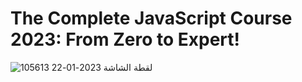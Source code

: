 # The Complete JavaScript Course 2023: From Zero to Expert!

![لقطة الشاشة 2023-01-22 105613](https://user-images.githubusercontent.com/100860879/213907866-4239e7b4-fc02-4c60-a650-550e2b9e271c.jpg)

